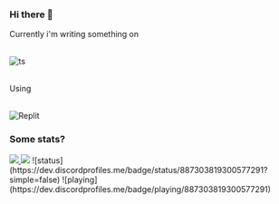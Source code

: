 ### Hi there 👋

Currently i'm writing something on

<br><img alt="ts" src="https://img.shields.io/badge/JavaScript-f0db4f?&style=for-the-badge&logo=JavaScript&logoColor=323330" />

<br>Using

<br><img alt="Replit" src="https://img.shields.io/badge/Replit-007ACC?&style=for-the-badge&logo=Replit&logoColor=white" />

### Some stats?
<a href="https://github.com/san4ern">
  <img src="https://github-readme-stats.vercel.app/api?username=san4ern&theme=onedark&count_private=true&custom_title=Github%20All%20Time%20Stats&show_icons=true" />
</a>
<a href="https://wakatime.com"><img src="https://wakatime.com/share/@san4ouZ/c80a5daa-1a01-4f2d-9eef-73712f56d387.png" /></a>
![status](https://dev.discordprofiles.me/badge/status/887303819300577291?simple=false)
![playing](https://dev.discordprofiles.me/badge/playing/887303819300577291)
